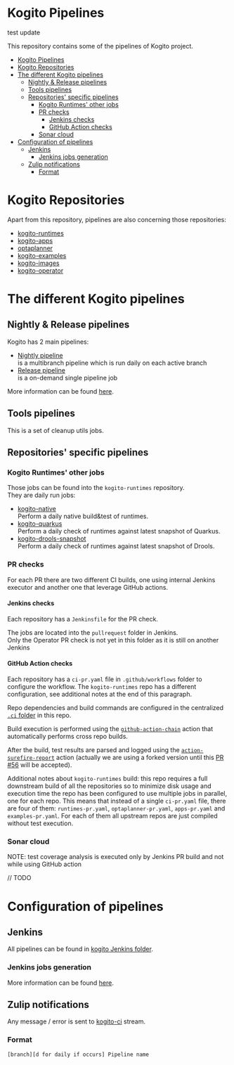 # Kogito Pipelines

test update

This repository contains some of the pipelines of Kogito project.  

* [Kogito Pipelines](#kogito-pipelines)
* [Kogito Repositories](#kogito-repositories)
* [The different Kogito pipelines](#the-different-kogito-pipelines)
  * [Nightly & Release pipelines](#nightly--release-pipelines)
  * [Tools pipelines](#tools-pipelines)
  * [Repositories' specific pipelines](#repositories-specific-pipelines)
    * [Kogito Runtimes' other jobs](#kogito-runtimes-other-jobs)
    * [PR checks](#pr-checks)
      * [Jenkins checks](#jenkins-checks)
      * [GitHub Action checks](#github-action-checks)
    * [Sonar cloud](#sonar-cloud)
* [Configuration of pipelines](#configuration-of-pipelines)
  * [Jenkins](#jenkins)
    * [Jenkins jobs generation](#jenkins-jobs-generation)
  * [Zulip notifications](#zulip-notifications)
    * [Format](#format)

# Kogito Repositories

Apart from this repository, pipelines are also concerning those repositories:

* [kogito-runtimes](https://github.com/kiegroup/kogito-runtimes)
* [kogito-apps](https://github.com/kiegroup/kogito-apps)
* [optaplanner](https://github.com/kiegroup/optaplanner)
* [kogito-examples](https://github.com/kiegroup/kogito-examples)
* [kogito-images](https://github.com/kiegroup/kogito-images)
* [kogito-operator](https://github.com/kiegroup/kogito-operator)

# The different Kogito pipelines

## Nightly & Release pipelines

Kogito has 2 main pipelines:

* [Nightly pipeline](./Jenkinsfile.nightly)  
  is a multibranch pipeline which is run daily on each active branch
* [Release pipeline](./Jenkinsfile.release)  
  is a on-demand single pipeline job

More information can be found [here](./docs/nightly_and_release.md).

## Tools pipelines

This is a set of cleanup utils jobs.

## Repositories' specific pipelines

### Kogito Runtimes' other jobs

Those jobs can be found into the `kogito-runtimes` repository.  
They are daily run jobs:

* [kogito-native](https://github.com/kiegroup/kogito-runtimes/blob/master/Jenkinsfile.native)  
  Perform a daily native build&test of runtimes.
* [kogito-quarkus](https://github.com/kiegroup/kogito-runtimes/blob/master/Jenkinsfile.quarkus)  
  Perform a daily check of runtimes against latest snapshot of Quarkus.
* [kogito-drools-snapshot](https://github.com/kiegroup/kogito-runtimes/blob/master/Jenkinsfile.drools)  
  Perform a daily check of runtimes against latest snapshot of Drools.

### PR checks

For each PR there are two different CI builds, one using internal Jenkins executor and another one that leverage GitHub actions.

#### Jenkins checks

Each repository has a `Jenkinsfile` for the PR check.

The jobs are located into the `pullrequest` folder in Jenkins.  
Only the Operator PR check is not yet in this folder as it is still on another Jenkins

#### GitHub Action checks

Each repository has a `ci-pr.yaml` file in `.github/workflows` folder to configure the workflow.
The `kogito-runtimes` repo has a different configuration, see additional notes at the end of this paragraph.

Repo dependencies and build commands are configured in the centralized [`.ci` folder](https://github.com/kiegroup/kogito-pipelines/tree/master/.ci) in this repo.

Build execution is performed using the [`github-action-chain`](https://github.com/kiegroup/github-action-build-chain) action that automatically performs cross repo builds.

After the build, test results are parsed and logged using the [`action-surefire-report`](https://github.com/ScaCap/action-surefire-report) action (actually we are using a forked version until this [PR #56](https://github.com/ScaCap/action-surefire-report/pull/56) will be accepted).

Additional notes about `kogito-runtimes` build: this repo requires a full downstream build of all the repositories so to minimize disk usage and execution time the repo has been configured to use multiple jobs in parallel, one for each repo.
This means that instead of a single `ci-pr.yaml` file, there are four of them: `runtimes-pr.yaml`, `optaplanner-pr.yaml`, `apps-pr.yaml` and `examples-pr.yaml`. For each of them all upstream repos are just compiled without test execution.

### Sonar cloud

NOTE: test coverage analysis is executed only by Jenkins PR build and not while using GitHub action

// TODO

# Configuration of pipelines

## Jenkins

All pipelines can be found in [kogito Jenkins folder](https://eng-jenkins-csb-business-automation.apps.ocp4.prod.psi.redhat.com/job/KIE/job/kogito).

### Jenkins jobs generation

More information can be found [here](./docs/jenkins.md).

## Zulip notifications

Any message / error is sent to [kogito-ci](https://kie.zulipchat.com/#narrow/stream/236603-kogito-ci) stream.

### Format

    [branch][d for daily if occurs] Pipeline name
